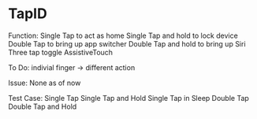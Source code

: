 # TapID

Function:
Single Tap to act as home
Single Tap and hold to lock device
Double Tap to bring up app switcher
Double Tap and hold to bring up Siri
Three tap toggle AssistiveTouch

To Do:
indivial finger -> different action

Issue:
None as of now

Test Case:
Single Tap
Single Tap and Hold
Single Tap in Sleep
Double Tap
Double Tap and Hold
